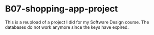 # B07-shopping-app-project
This is a reupload of a project I did for my Software Design course. The databases do not work anymore since the keys have expired.
